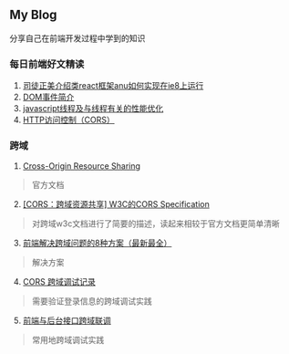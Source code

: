 ## **My Blog**
分享自己在前端开发过程中学到的知识

### 每日前端好文精读
1. [司徒正美介绍类react框架anu如何实现在ie8上运行](http://react-china.org/t/react-anu-ie/12788)
2. [DOM事件简介](http://blog.jobbole.com/52430/)
3. [javascript线程及与线程有关的性能优化](https://github.com/woai30231/javascriptThreadStudy)
4. [HTTP访问控制（CORS）](https://developer.mozilla.org/zh-CN/docs/Web/HTTP/Access_control_CORS#附带身份凭证的请求与通配符)

### 跨域

1. [Cross-Origin Resource Sharing](https://www.w3.org/TR/cors/#access-control-expose-headers-response-header)
> 官方文档
2. [[CORS：跨域资源共享] W3C的CORS Specification](http://www.cnblogs.com/artech/p/cors-4-asp-net-web-api-02.html)
> 对跨域w3c文档进行了简要的描述，读起来相较于官方文档更简单清晰
3. [前端解决跨域问题的8种方案（最新最全）](http://blog.csdn.net/joyhen/article/details/21631833)
> 解决方案
4. [CORS 跨域调试记录](https://isudox.com/2016/11/12/cors-in-action/)
 > 需要验证登录信息的跨域调试实践
5. [前端与后台接口跨域联调](http://www.lred.me/2016/09/05/http-proxy/)
 > 常用地跨域调试实践
